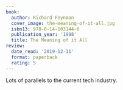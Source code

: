 ```yaml
---
book:
  author: Richard Feynman
  cover_image: the-meaning-of-it-all.jpg
  isbn13: 978-0-14-103144-6
  publication_year: '1998'
  title: The Meaning of it All
review:
  date_read: '2019-12-11'
  format: paperback
  rating: 5
---
```


Lots of parallels to the current tech industry.
